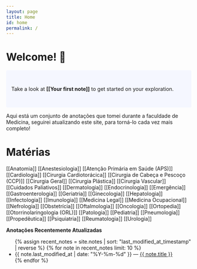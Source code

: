 ```yaml
---
layout: page
title: Home
id: home
permalink: /
---
```


# Welcome! 🌱

<p style="padding: 3em 1em; background: #f5f7ff; border-radius: 4px;">
  Take a look at <span style="font-weight: bold">[[Your first note]]</span> to get started on your exploration.
</p>

Aqui está um conjunto de anotações que tomei durante a faculdade de Medicina, 
seguirei atualizando este site, para torná-lo cada vez mais completo! 

# Matérias
[[Anatomia]]
[[Anestesiologia]]
[[Atenção Primária em Saúde (APS)]]
[[Cardiologia]]
[[Cirurgia Cardiotorácica]]
[[Cirurgia de Cabeça e Pescoço (CCP)]]
[[Cirurgia Geral]]
[[Cirurgia Plástica]]
[[Cirurgia Vascular]]
[[Cuidados Paliativos]]
[[Dermatologia]]
[[Endocrinologia]]
[[Emergência]]
[[Gastroenterologia]]
[[Geriatria]]
[[Ginecologia]]
[[Hepatologia]]
[[Infectologia]]
[[Imunologia]]
[[Medicina Legal]]
[[Medicina Ocupacional]]
[[Nefrologia]]
[[Obstetrícia]]
[[Oftalmologia]]
[[Oncologia]]
[[Ortopedia]]
[[Otorrinolaringologia (ORL)]]
[[Patologia]]
[[Pediatria]]
[[Pneumologia]]
[[Propedêutica]]
[[Psiquiatria]]
[[Reumatologia]]
[[Urologia]]

<strong>Anotações Recentemente Atualizadas</strong>

<ul>
  {% assign recent_notes = site.notes | sort: "last_modified_at_timestamp" | reverse %}
  {% for note in recent_notes limit: 10 %}
    <li>
      {{ note.last_modified_at | date: "%Y-%m-%d" }} — <a class="internal-link" href="{{ site.baseurl }}{{ note.url }}">{{ note.title }}</a>
    </li>
  {% endfor %}
</ul>

<style>
  .wrapper {
    max-width: 46em;
  }
</style>
